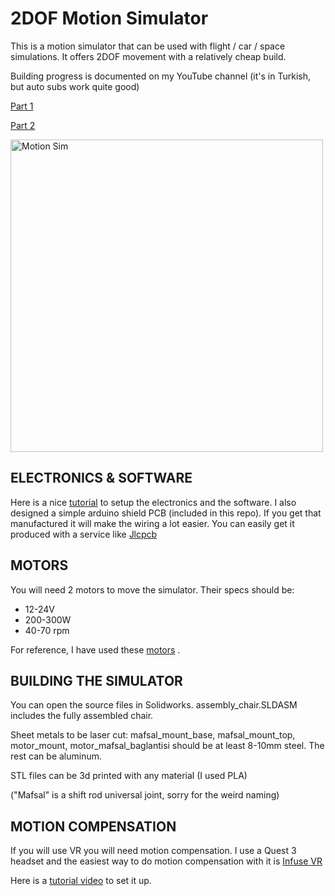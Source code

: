 # 2DOF Motion Simulator
This is a motion simulator that can be used with flight / car / space simulations. It offers 2DOF movement with a relatively cheap build.

Building progress is documented on my YouTube channel (it's in Turkish, but auto subs work quite good)

<a href="https://www.youtube.com/watch?v=YvgvKRb7HTE" target="_blank">Part 1</a>

<a href="https://www.youtube.com/watch?v=mRH1yEFcxOI" target="_blank">Part 2</a>

<img src="https://github.com/tolgaozuygur/motion-simulator/blob/main/sim_photo.jpg" title="Motion Sim" alt="Motion Sim" width="500">

## ELECTRONICS & SOFTWARE
Here is a nice <a href="https://www.xsimulator.net/community/threads/smc3-arduino-3dof-motor-driver-and-windows-utilities.4957/" target="_blank">tutorial</a> to setup the electronics and the software.
I also designed a simple arduino shield PCB (included in this repo). If you get that manufactured it will make the wiring a lot easier. You can easily get it produced with a service like <a href="https://www.jlcpcb.com" target="_blank">Jlcpcb</a>

## MOTORS
You will need 2 motors to move the simulator. Their specs should be:
- 12-24V 
- 200-300W
- 40-70 rpm

For reference, I have used these <a href="https://www.keskinlerelektronik.com/urun/85zy24-245-a-24v-50rpm-korumali-silecek-motoru" target="_blank">motors</a> .

## BUILDING THE SIMULATOR
You can open the source files in Solidworks. assembly_chair.SLDASM includes the fully assembled chair.

Sheet metals to be laser cut: mafsal_mount_base, mafsal_mount_top, motor_mount, motor_mafsal_baglantisi should be at least 8-10mm steel. The rest can be aluminum.

STL files can be 3d printed with any material (I used PLA)

("Mafsal" is a shift rod universal joint, sorry for the weird naming)

## MOTION COMPENSATION
If you will use VR you will need motion compensation. I use a Quest 3 headset and the easiest way to do motion compensation with it is <a href="https://www.infusevr.com/" target="_blank">Infuse VR</a>

Here is a <a href="https://www.youtube.com/watch?v=juNZTGpDjnA" target="_blank">tutorial video</a> to set it up.




